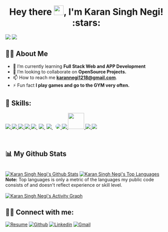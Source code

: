 
<h1 align="center">Hey there <img src="https://raw.githubusercontent.com/MartinHeinz/MartinHeinz/master/wave.gif" width="30px">, I'm Karan Singh Negi! :stars:</h1>
<a href="https://github.com/Karan-Negi-2002/github-profile-views-counter"><img src="https://komarev.com/ghpvc/?username=Karan-Negi-2002"></a>
<a href="https://github.com/Karan-Negi-2002?tab=followers"><img src="https://img.shields.io/github/followers/Karan-Negi-2002?label=Followers&style=social"></a>



## 🙋‍♂️ About Me

- 🌱 I’m currently learning **Full Stack Web and APP Development**
- 💼 I’m looking to collaborate on **OpenSource Projects.**
- 📫 How to reach me **karannegi1218@gmail.com**.
- ⚡ Fun fact **I play games and go to the GYM very often.**

## 🚀 Skills:

<p align="left"> 
    <a href="https://www.java.com" target="_blank"> <img src="./logo/c++.png"/> </a>
    <a href="https://www.w3.org/html/" target="_blank"> <img src="https://img.icons8.com/color/48/000000/html-5.png"/> </a> 
    <a href="https://www.w3schools.com/css/" target="_blank"> <img src="https://img.icons8.com/color/48/000000/css3.png"/> </a> 
    <a href="https://getbootstrap.com" target="_blank"> <img src="https://img.icons8.com/color/48/000000/bootstrap.png"/> </a>
    <a href="https://developer.mozilla.org/en-US/docs/Web/JavaScript" target="_blank"> <img src="https://img.icons8.com/color/48/000000/javascript.png"/> </a> 
    <a style="padding:0 4px;" href="https://developer.mozilla.org/en-US/docs/Web/JavaScript" target="_blank"> <img src="./logo/jquery.png"/> </a>
    <a href="https://nodejs.org" target="_blank"> <img src="https://img.icons8.com/color/48/000000/nodejs.png"/> </a>
    <a style="padding-left:8px;" href="https://expressjs.com/" target="_blank"> <img src="https://img.icons8.com/color/48/000000/express-js.png" style="background-color: white; border-radius: 100%"> </a>
    <a href="https://www.mongodb.com/" target="_blank"> <img src="https://img.icons8.com/color/48/000000/mongodb.png"/> </a>
    <a href="https://mongoosejs.com/" target="_blank"> <img src="./logo/mongoose.png" style="height:50px"> </a>
    <a href="https://www.python.org" target="_blank"> <img src="https://img.icons8.com/color/48/000000/python.png"/> </a> 
    <a style="padding-right:8px;" href="https://www.mysql.com/" target="_blank"> <img src="https://img.icons8.com/fluent/50/000000/mysql-logo.png"/> </a>
</p>
<br/>

## 📊 My Github Stats

<br/>
    <a href="https://github.com/Karan-Negi-2002-readme-stats"><img alt="Karan Singh Negi's Github Stats" src="https://github-readme-stats.vercel.app/api?username=Karan-Negi-2002&show_icons=true&count_private=true&theme=react&hide_border=true&bg_color=0D1117" /></a>
    <a href="https://github.com/Karan-Negi-2002-readme-stats"><img alt="Karan Singh Negi's Top Languages" src="https://github-readme-stats.vercel.app/api/top-langs/?username=Karan-Negi-2002&langs_count=8&count_private=true&layout=compact&theme=react&hide_border=true&bg_color=0D1117" /></a>
<br/>
<b>Note:</b>  Top languages is only a metric of the languages my public code consists of and doesn't reflect experience or skill level.
<br/>
<br/>
<a href="https://github.com/Karan-Negi-2002/github-readme-activity-graph"><img alt="Karan Singh Negi's Activity Graph" src="[![Karan's github activity graph](https://github-readme-activity-graph.cyclic.app/graph?username=Karan-Negi-2002&theme=github)](https://github.com/ashutosh00710/github-readme-activity-graph)" /></a>
<br/>

## 🙋‍♂️ Connect with me:
[![Resume](https://img.shields.io/badge/-Resume-ffa500?style=flat&logo=adobe&logoColor=white)](<YOUR_RESUME_LINK>)
[![Github](https://img.shields.io/badge/-Github-000?style=flat&logo=Github&logoColor=white)](https://github.com/Karan-Negi-2002)
[![Linkedin](https://img.shields.io/badge/-LinkedIn-blue?style=flat&logo=Linkedin&logoColor=white)](https://www.linkedin.com/in/karan-singh-negi-5b322a345/)
[![Gmail](https://img.shields.io/badge/-Gmail-c14438?style=flat&logo=Gmail&logoColor=white)](mailto:karannegi1218@gmail.com)


